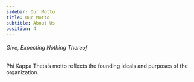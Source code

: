 ```yaml
---
sidebar: Our Motto
title: Our Motto
subtitle: About Us
position: 4
---
```

###### Give, Expecting Nothing Thereof

Phi Kappa Theta’s motto reflects the founding ideals and purposes of the organization.
